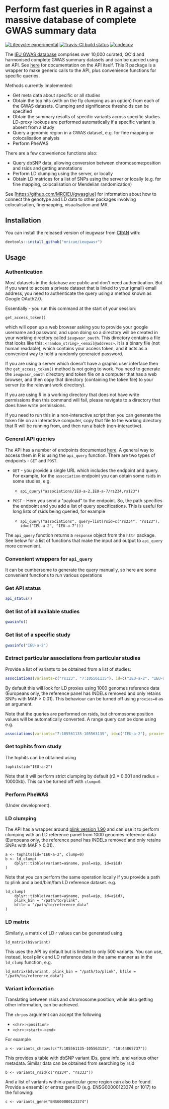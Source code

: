 # Perform fast queries in R against a massive database of complete GWAS summary data

<!-- badges: start -->
[![Lifecycle:
experimental](https://img.shields.io/badge/lifecycle-experimental-orange.svg)](https://www.tidyverse.org/lifecycle/#experimental) [![Travis-CI build status](https://travis-ci.org/MRCIEU/ieugwasr.svg?branch=master)](https://travis-ci.org/mrcieu/ieugwasr) [![codecov](https://codecov.io/github/mrcieu/ieugwasr/branch/master/graphs/badge.svg)](https://codecov.io/github/mrcieu/ieugwasr) 

<!-- badges: end -->

The [IEU GWAS database](https://gwas.mrcieu.ac.uk/) comprises over 10,000 curated, QC'd and harmonised complete GWAS summary datasets and can be queried using an API. See [here](http://gwasapi.mrcieu.ac.uk/docs/) for documentation on the API itself. This R package is a wrapper to make generic calls to the API, plus convenience functions for specific queries. 

Methods currently implemented:

- Get meta data about specific or all studies
- Obtain the top hits (with on the fly clumping as an option) from each of the GWAS datasets. Clumping and significance thresholds can be specified
- Obtain the summary results of specific variants across specific studies. LD-proxy lookups are performed automatically if a specific variant is absent from a study
- Query a genomic region in a GWAS dataset, e.g. for fine mapping or colocalisation analysis
- Perform PheWAS

There are a few convenience functions also:

- Query dbSNP data, allowing conversion between chromosome:position and rsids and getting annotations
- Perform LD clumping using the server, or locally
- Obtain LD matrices for a list of SNPs using the server or locally (e.g. for fine mapping, colocalisation or Mendelian randomization)

See [https://github.com/MRCIEU/gwasglue] for information about how to connect the genotype and LD data to other packages involving colocalisation, finemapping, visualisation and MR.


## Installation

You can install the released version of ieugwasr from [CRAN](https://CRAN.R-project.org) with:

``` r
devtools::install_github("mricue/ieugwasr")
```

## Usage

### Authentication

Most datasets in the database are public and don't need authentication. But if you want to access a private dataset that is linked to your (gmail) email address, you need to authenticate the query using a method known as Google OAuth2.0.

Essentially - you run this command at the start of your session: 

```
get_access_token()
```

which will open up a web browser asking you to provide your google username and password, and upon doing so a directory will be created in your working directory called `ieugwasr_oauth`. This directory contains a file that looks like this: `<random_string>_<email@address>`. It is a binary file (not human readable), which contains your access token, and it acts as a convenient way to hold a randomly generated password.

If you are using a server which doesn’t have a graphic user interface then the `get_access_token()` method is not going to work. You need to generate the `ieugwasr_oauth` directory and token file on a computer that has a web browser, and then copy that directory (containing the token file) to your server (to the relevant work directory).

If you are using R in a working directory that does not have write permissions then this command will fail, please navigate to a directory that does have write permissions.

If you need to run this in a non-interactive script then you can generate the token file on an interactive computer, copy that file to the working directory that R will be running from, and then run a batch (non-interactive).


### General API queries

The API has a number of endpoints documented [here](http://ieu-db-interface.epi.bris.ac.uk:8082/docs/). A general way to access them in R is using the `api_query` function. There are two types of endpoints - `GET` and `POST`. 

- `GET` - you provide a single URL which includes the endpoint and query. For example, for the `association` endpoint you can obtain some rsids in some studies, e.g.
    + `api_query("associations/IEU-a-2,IEU-a-7/rs234,rs123")`

- `POST` - Here you send a "payload" to the endpoint. So, the path specifies the endpoint and you add a list of query specifications. This is useful for long lists of rsids being queried, for example
    + `api_query("associations", query=list(rsid=c("rs234", "rs123"), id=c("IEU-a-2", "IEU-a-7")))`

The `api_query` function returns a `response` object from the `httr` package. See below for a list of functions that make the input and output to `api_query` more convenient.


### Convenient wrappers for `api_query`

It can be cumbersome to generate the query manually, so here are some convenient functions to run various operations

### Get API status

```r
api_status()
```

### Get list of all available studies

```r
gwasinfo()
```

### Get list of a specific study

```r
gwasinfo("IEU-a-2")
```

### Extract particular associations from particular studies

Provide a list of variants to be obtained from a list of studies:

```r
associations(variants=c("rs123", "7:105561135"), id=c("IEU-a-2", "IEU-a-7"))
```

By default this will look for LD proxies using 1000 genomes reference data (Europeans only, the reference panel has INDELs removed and only retains SNPs with MAF > 0.01). This behaviour can be turned off using `proxies=0` as an argument.

Note that the queries are performed on rsids, but chromosome:position values will be automatically converted. A range query can be done using e.g.

```r
associations(variants="7:105561135-105563135", id=c("IEU-a-2"), proxies=0)
```


### Get tophits from study

The tophits can be obtained using

```
tophits(id="IEU-a-2")
```

Note that it will perform strict clumping by default (r2 = 0.001 and radius = 10000kb). This can be turned off with `clump=0`.


### Perform PheWAS

(Under development).

### LD clumping

The API has a wrapper around [plink version 1.90](https://www.cog-genomics.org/plink/1.9) and can use it to perform clumping with an LD reference panel from 1000 genomes reference data (Europeans only, the reference panel has INDELs removed and only retains SNPs with MAF > 0.01).

```
a <- tophits(id="IEU-a-2", clump=0)
b <- ld_clump(
    dplyr::tibble(variant=a$name, pval=a$p, id=a$id)
)
```

Note that you can perform the same operation locally if you provide a path to plink and a bed/bim/fam LD reference dataset. e.g.

```
ld_clump(
    dplyr::tibble(variant=a$name, pval=a$p, id=a$id),
    plink_bin = "/path/to/plink",
    bfile = "/path/to/reference_data"
)
```

### LD matrix

Similarly, a matrix of LD r values can be generated using

```
ld_matrix(b$variant)
```

This uses the API by default but is limited to only 500 variants. You can use, instead, local plink and LD reference data in the same manner as in the `ld_clump` function, e.g.

```
ld_matrix(b$variant, plink_bin = "/path/to/plink", bfile = "/path/to/reference_data")
```


### Variant information

Translating between rsids and chromosome:position, while also getting other information, can be achieved. 

The `chrpos` argument can accept the following

- `<chr>:<position>`
- `<chr>:<start>-<end>`

For example

```
a <- variants_chrpos(c("7:105561135-105563135", "10:44865737"))
```

This provides a table with dbSNP variant IDs, gene info, and various other metadata. Similar data can be obtained from searching by rsid

```
b <- variants_rsid(c("rs234", "rs333"))
```

And a list of variants within a particular gene region can also be found. Provide a ensembl or entrez gene ID (e.g. ENSG00000123374 or 1017) to the following:

```
c <- variants_gene("ENSG00000123374")
```

